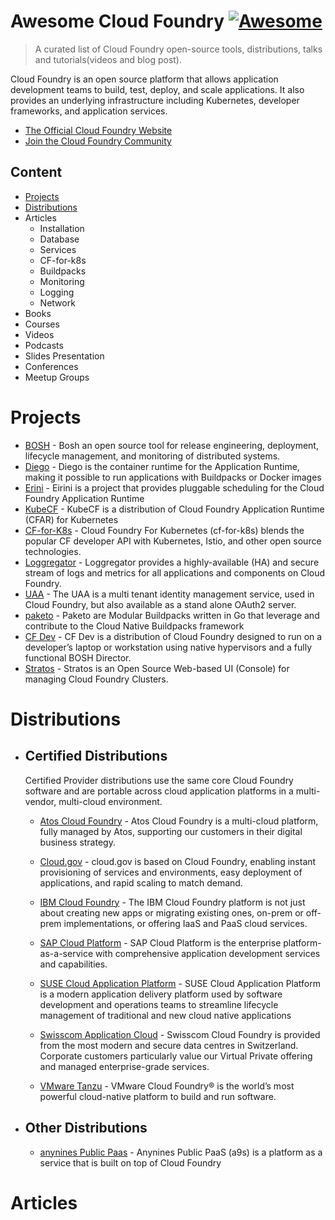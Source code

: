 # Awesome Cloud Foundry [![Awesome](https://awesome.re/badge.svg)](https://github.com/sindresorhus/awesome)

> A curated list of Cloud Foundry open-source tools, distributions, talks and tutorials(videos and blog post).

Cloud Foundry is an open source platform that allows application development teams to build, test, deploy, and scale applications. It also provides an underlying infrastructure including Kubernetes, developer frameworks, and application services.

- [The Official Cloud Foundry Website](https://cloudfoundry.org)
- [Join the Cloud Foundry Community](https://slack.cloudfoundry.org)

## Content

- [Projects](#Projects)
- [Distributions](#Distributions)
- Articles
  - Installation
  - Database
  - Services
  - CF-for-k8s
  - Buildpacks
  - Monitoring
  - Logging
  - Network
- Books
- Courses
- Videos
- Podcasts
- Slides Presentation
- Conferences
- Meetup Groups

# Projects

- [BOSH](https://bosh.io/docs/) - Bosh an open source tool for release engineering, deployment, lifecycle management, and monitoring of distributed systems.
- [Diego](https://github.com/cloudfoundry/diego-release) - Diego is the container runtime for the Application Runtime, making it possible to run applications with Buildpacks or Docker images
- [Erini](https://eirini.cf) - Eirini is a project that provides pluggable scheduling for the Cloud Foundry Application Runtime
- [KubeCF](https://github.com/cloudfoundry-incubator/kubecf) - KubeCF is a distribution of Cloud Foundry Application Runtime (CFAR) for Kubernetes
- [CF-for-K8s](https://cf-for-k8s.io) - Cloud Foundry For Kubernetes (cf-for-k8s) blends the popular CF developer API with Kubernetes, Istio, and other open source technologies.
- [Loggregator](https://github.com/cloudfoundry/loggregator-release) - Loggregator provides a highly-available (HA) and secure stream of logs and metrics for all applications and components on Cloud Foundry.
- [UAA](https://github.com/cloudfoundry/uaa) - The UAA is a multi tenant identity management service, used in Cloud Foundry, but also available as a stand alone OAuth2 server.
- [paketo](https://paketo.io/) - Paketo are Modular Buildpacks written in Go that leverage and contribute to the Cloud Native Buildpacks framework
- [CF Dev](https://github.com/cloudfoundry-attic/cfdev) - CF Dev is a distribution of Cloud Foundry designed to run on a developer’s laptop or workstation using native hypervisors and a fully functional BOSH Director.
- [Stratos](https://github.com/cloudfoundry/stratos) - Stratos is an Open Source Web-based UI (Console) for managing Cloud Foundry Clusters.

# Distributions

- ## Certified Distributions

  Certified Provider distributions use the same core Cloud Foundry software and are portable across cloud application platforms in a multi-vendor, multi-cloud environment.

  - [Atos Cloud Foundry](https://atos.net/en/solutions/multi-cloud-application-platform) - Atos Cloud Foundry is a multi-cloud platform, fully managed by Atos, supporting our customers in their digital business strategy.

  - [Cloud.gov](https://cloud.gov/) - cloud.gov is based on Cloud Foundry, enabling instant provisioning of services and environments, easy deployment of applications, and rapid scaling to match demand.

  - [IBM Cloud Foundry](https://www.ibm.com/cloud/cloud-foundry) - The IBM Cloud Foundry platform is not just about creating new apps or migrating existing ones, on-prem or off-prem implementations, or offering IaaS and PaaS cloud services.

  - [SAP Cloud Platform](https://www.sap.com/products/cloud-platform.html) - SAP Cloud Platform is the enterprise platform-as-a-service with comprehensive application development services and capabilities.

  - [SUSE Cloud Application Platform](https://www.suse.com/products/cloud-application-platform/) - SUSE Cloud Application Platform is a modern application delivery platform used by software development and operations teams to streamline lifecycle management of traditional and new cloud native applications
  - [Swisscom Application Cloud](https://www.swisscom.ch/en/business/enterprise/offer/cloud-data-center/application-cloud.html) - Swisscom Cloud Foundry is provided from the most modern and secure data centres in Switzerland. Corporate customers particularly value our Virtual Private offering and managed enterprise-grade services.
  - [VMware Tanzu](https://tanzu.vmware.com/tanzu) - VMware Cloud Foundry® is the world’s most powerful cloud-native platform to build and run software.

- ## Other Distributions
  - [anynines Public Paas](https://paas.anynines.com/) - Anynines Public PaaS (a9s) is a platform as a service that is built on top of Cloud Foundry

# Articles

##
